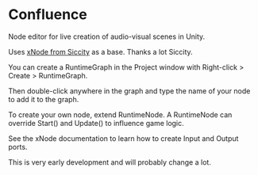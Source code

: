 # Confluence
Node editor for live creation of audio-visual scenes in Unity.

Uses [xNode from Siccity](https://github.com/Siccity/xNode) as a base. Thanks a lot Siccity.

You can create a RuntimeGraph in the Project window with Right-click > Create > RuntimeGraph.

Then double-click anywhere in the graph and type the name of your node to add it to the graph.

To create your own node, extend RuntimeNode.
A RuntimeNode can override Start() and Update() to influence game logic.

See the xNode documentation to learn how to create Input and Output ports.

This is very early development and will probably change a lot.
